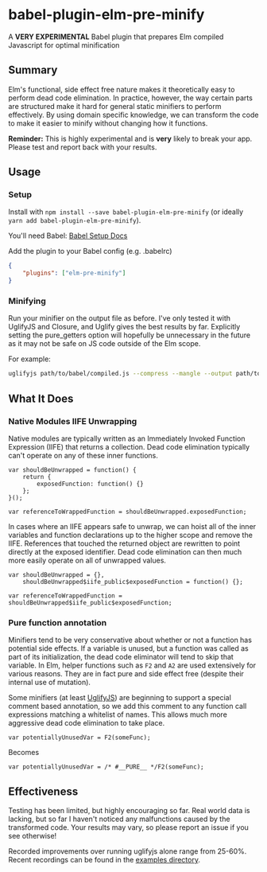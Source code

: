 # babel-plugin-elm-pre-minify

A **VERY EXPERIMENTAL** Babel plugin that prepares Elm compiled Javascript for optimal minification

## Summary

Elm's functional, side effect free nature makes it theoretically easy to perform dead code elimination. In practice, however, the way certain parts are structured make it hard for general static minifiers to perform effectively. By using domain specific knowledge, we can transform the code to make it easier to minify without changing how it functions.

**Reminder:** This is highly experimental and is **very** likely to break your app. Please test and report back with your results.


## Usage


### Setup

Install with `npm install --save babel-plugin-elm-pre-minify` (or ideally `yarn add babel-plugin-elm-pre-minify`).

You'll need Babel: [Babel Setup Docs](https://babeljs.io/docs/setup/)

Add the plugin to your Babel config (e.g. .babelrc)

```json
{
	"plugins": ["elm-pre-minify"]
}
```

### Minifying

Run your minifier on the output file as before. I've only tested it with UglifyJS and Closure, and Uglify gives the best results by far. Explicitly setting the pure_getters option will hopefully be unnecessary in the future as it may not be safe on JS code outside of the Elm scope.

For example:

```sh
uglifyjs path/to/babel/compiled.js --compress --mangle --output path/to/final.js
```


## What It Does

### Native Modules IIFE Unwrapping

Native modules are typically written as an Immediately Invoked Function Expression (IIFE) that returns a collection. Dead code elimination typically can't operate on any of these inner functions.


```
var shouldBeUnwrapped = function() {
	return {
		exposedFunction: function() {}
	};
}();

var referenceToWrappedFunction = shouldBeUnwrapped.exposedFunction;
```

In cases where an IIFE appears safe to unwrap, we can hoist all of the inner variables and function declarations up to the higher scope and remove the IIFE. References that touched the returned object are rewritten to point directly at the exposed identifier. Dead code elimination can then much more easily operate on all of unwrapped values.


```
var shouldBeUnwrapped = {},
	shouldBeUnwrapped$iife_public$exposedFunction = function() {};

var referenceToWrappedFunction = shouldBeUnwrapped$iife_public$exposedFunction;
```

### Pure function annotation

Minifiers tend to be very conservative about whether or not a function has potential side effects. If a variable is unused, but a function was called as part of its initialization, the dead code eliminator will tend to skip that variable. In Elm, helper functions such as `F2` and `A2` are used extensively for various reasons. They are in fact pure and side effect free (despite their internal use of mutation).

Some minifiers (at least [UglifyJS](https://github.com/mishoo/UglifyJS2/pull/1448)) are beginning to support a special comment based annotation, so we add this comment to any function call expressions matching a whitelist of names. This allows much more aggressive dead code elimination to take place.

```
var potentiallyUnusedVar = F2(someFunc);
```

Becomes

```
var potentiallyUnusedVar = /* #__PURE__ */F2(someFunc);
```


## Effectiveness

Testing has been limited, but highly encouraging so far. Real world data is lacking, but so far I haven't noticed any malfunctions caused by the transformed code. Your results may vary, so please report an issue if you see otherwise!

Recorded improvements over running uglifyjs alone range from 25-60%. Recent recordings can be found in the [examples directory](examples/results.md).
